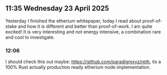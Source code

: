 ## 11:35 Wednesday 23 April 2025
Yesterday I finished the etherium whitepaper, today I read about proof-of-stake and how it is different and better than proof-of-work.
I am quite excited! It is very interesting and not energy intensive, a combination rare and cool to investigate.

### 12:06
I should check this out maybe: https://github.com/paradigmxyz/reth, its a 100% Rust actually production ready etherium node implementation.
